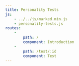 ```yaml
---
title: Personality Tests
js:
    - ../../js/marked.min.js
    - personality-tests.js
routes: 
    -
        path: /
        component: Introduction
    -
        path: /test/:id
        component: Test
---
```


<div class="module"></div>
